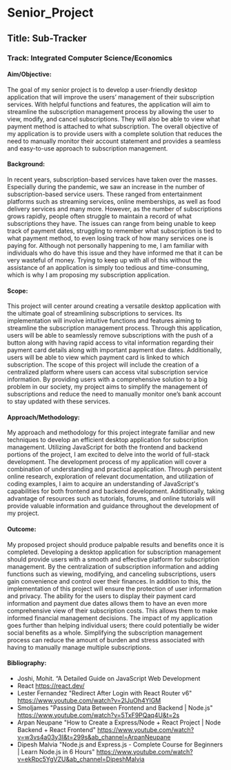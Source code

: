 # Senior_Project 

## Title: Sub-Tracker

### Track: Integrated Computer Science/Economics

#### Aim/Objective:
The goal of my senior project is to develop a user-friendly desktop application that will improve the users’ management of their subscription services. With helpful functions and features, the application will aim to streamline the subscription management process by allowing the user to view, modify, and cancel subscriptions. They will also be able to view what payment method is attached to what subscription. The overall objective of my application is to provide users with a complete solution that reduces the need to manually monitor their account statement and provides a seamless and easy-to-use approach to subscription management.

#### Background:
In recent years, subscription-based services have taken over the masses. Especially during the pandemic, we saw an increase in the number of subscription-based service users. These ranged from entertainment platforms such as streaming services, online memberships, as well as food delivery services and many more. However, as the number of subscriptions grows rapidly, people often struggle to maintain a record of what subscriptions they have. The issues can range from being unable to keep track of payment dates, struggling to remember what subscription is tied to what payment method, to even losing track of how many services one is paying for. Although not personally happening to me, I am familiar with individuals who do have this issue and they have informed me that it can be very wasteful of money. Trying to keep up with all of this without the assistance of an application is simply too tedious and time-consuming, which is why I am proposing my subscription application.

#### Scope:
This project will center around creating a versatile desktop application with the ultimate goal of streamlining subscriptions to services. Its implementation will involve intuitive functions and features aiming to streamline the subscription management process. Through this application, users will be able to seamlessly remove subscriptions with the push of a button along with having rapid access to vital information regarding their payment card details along with important payment due dates. Additionally, users will be able to view which payment card is linked to which subscription. The scope of this project will include the creation of a centralized platform where users can access vital subscription service information. By providing users with a comprehensive solution to a big problem in our society, my project aims to simplify the management of subscriptions and reduce the need to manually monitor one’s bank account to stay updated with these services.

#### Approach/Methodology:
My approach and methodology for this project integrate familiar and new techniques to develop an efficient desktop application for subscription management. Utilizing JavaScript for both the frontend and backend portions of the project, I am excited to delve into the world of full-stack development. The development process of my application will cover a combination of understanding and practical application. Through persistent online research, exploration of relevant documentation, and utilization of coding examples, I aim to acquire an understanding of JavaScript's capabilities for both frontend and backend development. Additionally, taking advantage of resources such as tutorials, forums, and online tutorials will provide valuable information and guidance throughout the development of my project.

#### Outcome:
My proposed project should produce palpable results and benefits once it is completed. Developing a desktop application for subscription management should provide users with a smooth and effective platform for subscription management. By the centralization of subscription information and adding functions such as viewing, modifying, and canceling subscriptions, users gain convenience and control over their finances. In addition to this, the implementation of this project will ensure the protection of user information and privacy. The ability for the users to display their payment card information and payment due dates allows them to have an even more comprehensive view of their subscription costs. This allows them to make informed financial management decisions. The impact of my application goes further than helping individual users; there could potentially be wider social benefits as a whole. Simplifying the subscription management process can reduce the amount of burden and stress associated with having to manually manage multiple subscriptions.

#### Bibliography:
- Joshi, Mohit. “A Detailed Guide on JavaScript Web Development
- React https://react.dev/
- Lester Fernandez "Redirect After Login with React Router v6" https://www.youtube.com/watch?v=2lJuOh4YlGM
- Smoljames "Passing Data Between Frontend and Backend | Node.js" https://www.youtube.com/watch?v=5TxF9PQaq4U&t=2s
- Arpan Neupane "How to Create a Express/Node + React Project | Node Backend + React Frontend" https://www.youtube.com/watch?v=w3vs4a03y3I&t=299s&ab_channel=ArpanNeupane
- Dipesh Malvia "Node.js and Express.js - Complete Course for Beginners | Learn Node.js in 6 Hours" https://www.youtube.com/watch?v=ekRpc5YgVZU&ab_channel=DipeshMalvia
